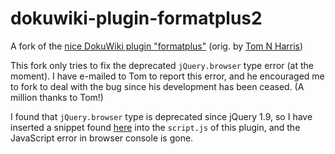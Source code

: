# dokuwiki-plugin-formatplus2
A fork of the [nice DokuWiki plugin "formatplus"](https://www.dokuwiki.org/plugin:formatplus) (orig. by [Tom N Harris](http://whoopdedo.org/doku/wiki/formatplus))

This fork only tries to fix the deprecated `jQuery.browser` type error (at the moment). I have e-mailed to Tom to report this error, and he encouraged me to fork to deal with the bug since his development has been ceased. (A million thanks to Tom!)

I found that `jQuery.browser` type is deprecated since jQuery 1.9, so I have inserted a snippet found [here](https://stackoverflow.com/questions/9645803/whats-the-replacement-for-browser#answer-15072522) into the `script.js` of this plugin, and the JavaScript error in browser console is gone.

